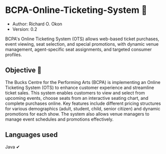 # BCPA-Online-Ticketing-System 🎫

- Author: Richard O. Okon
- Version: 0.2

BCPA's Online Ticketing System (OTS) allows web-based ticket purchases, event viewing, seat selection, and special promotions, with dynamic venue management, agent-specific seat assignments, and targeted consumer profiles.

## Objective 🎯

The Bucks Centre for the Performing Arts (BCPA) is implementing an Online Ticketing System (OTS) to enhance customer experience and streamline ticket sales. This system enables customers to view and select from upcoming events, choose seats from an interactive seating chart, and complete purchases online. Key features include different pricing structures for various demographics (adult, student, child, senior citizen) and dynamic promotions for each show. The system also allows venue managers to manage event schedules and promotions effectively.

## Languages used 
Java ✔

